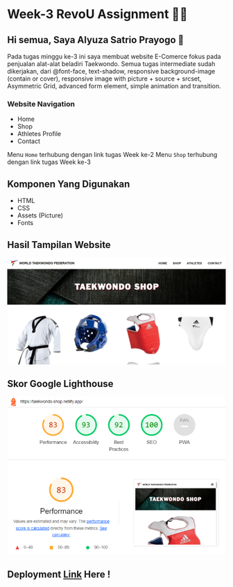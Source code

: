 <!-- [![Review Assignment Due Date](https://classroom.github.com/assets/deadline-readme-button-24ddc0f5d75046c5622901739e7c5dd533143b0c8e959d652212380cedb1ea36.svg)](https://classroom.github.com/a/nVsM4ivD) -->

# Week-3 RevoU Assignment 👨‍💻

## Hi semua, Saya Alyuza Satrio Prayogo 👋
Pada tugas minggu ke-3 ini saya membuat website E-Comerce fokus pada penjualan alat-alat beladiri Taekwondo.
Semua tugas intermediate sudah dikerjakan, dari @font-face, text-shadow, responsive background-image (contain or cover), responsive image with picture + source + srcset, Asymmetric Grid, advanced form element, simple animation and transition.

### Website Navigation
- Home
- Shop
- Athletes Profile
- Contact

Menu `Home` terhubung dengan link tugas Week ke-2
Menu `Shop` terhubung dengan link tugas Week ke-3
## Komponen Yang Digunakan
- HTML 
- CSS
- Assets (Picture)
- Fonts

## Hasil Tampilan Website
![image](Assets/github1.png)
## Skor Google Lighthouse
![image](Assets/lighthouse.png)
## Deployment [Link](https://taekwondo-shop.netlify.app/) Here !